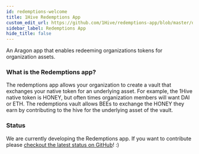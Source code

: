 ```yaml
---
id: redemptions-welcome
title: 1Hive Redemptions App
custom_edit_url: https://github.com/1Hive/redemptions-app/blob/master/docs/welcome.md
sidebar_label: Redemptions App
hide_title: false
---
```

<!-- This file is generated by /website/scripts/sync-util.js - changes will be overwritten! -->

An Aragon app that enables redeeming organizations tokens for organization assets.

### What is the Redemptions app?

The redemptions app allows your organization to create a vault that exchanges your native token for an underlying asset. For example, the 1Hive native token is HONEY, but often times organization members will want DAI or ETH. The redemptions vault allows BEEs to exchange the HONEY they earn by contributing to the hive for the underlying asset of the vault.

### Status
We are currently developing the Redemptions app. If you want to contribute please [checkout the latest status on GitHub](https://github.com/1Hive/redemptions)! :)
